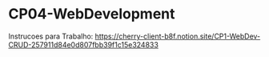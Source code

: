 # CP04-WebDevelopment
Instrucoes para Trabalho: https://cherry-client-b8f.notion.site/CP1-WebDev-CRUD-257911d84e0d807fbb39f1c15e324833
